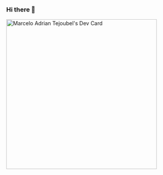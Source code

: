 ### Hi there 👋

<!--
**AerandirMar/AerandirMar** is a ✨ _special_ ✨ repository because its `README.md` (this file) appears on your GitHub profile.

Here are some ideas to get you started:

- 🔭 I’m currently working on ...
- 🌱 I’m currently learning ...
- 👯 I’m looking to collaborate on ...
- 🤔 I’m looking for help with ...
- 💬 Ask me about ...
- 📫 How to reach me: ...
- 😄 Pronouns: ...
- ⚡ Fun fact: ...
-->

<a href="https://app.daily.dev/Aerandir"><img src="https://api.daily.dev/devcards/3d5ccbddfff74756b3dff118b7b24b34.png?r=syx" width="400" alt="Marcelo Adrian Tejoubel's Dev Card"/></a>
